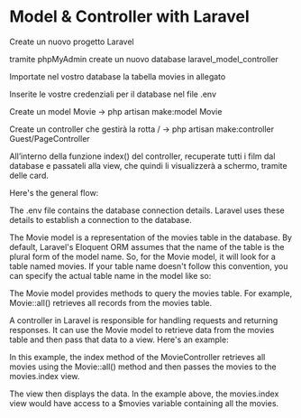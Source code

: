 # Model & Controller with Laravel

Create un nuovo progetto Laravel

tramite phpMyAdmin create un nuovo database laravel_model_controller

Importate nel vostro database la tabella movies in allegato

Inserite le vostre credenziali per il database nel file .env

Create un model Movie -> php artisan make:model Movie

Create un controller che gestirà la rotta / -> php artisan make:controller Guest/PageController

All’interno della funzione index() del controller, recuperate tutti i film dal database e passateli alla view, che quindi li visualizzerà a schermo, tramite delle card.

Here's the general flow:

The .env file contains the database connection details. Laravel uses these details to establish a connection to the database.

The Movie model is a representation of the movies table in the database. By default, Laravel's Eloquent ORM assumes that the name of the table is the plural form of the model name. So, for the Movie model, it will look for a table named movies. If your table name doesn't follow this convention, you can specify the actual table name in the model like so:

The Movie model provides methods to query the movies table. For example, Movie::all() retrieves all records from the movies table.

A controller in Laravel is responsible for handling requests and returning responses. It can use the Movie model to retrieve data from the movies table and then pass that data to a view. Here's an example:

In this example, the index method of the MovieController retrieves all movies using the Movie::all() method and then passes the movies to the movies.index view.

The view then displays the data. In the example above, the movies.index view would have access to a $movies variable containing all the movies.